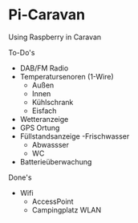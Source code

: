 # Pi-Caravan
Using Raspberry in Caravan

To-Do's
- DAB/FM Radio
- Temperatursenoren (1-Wire)
  - Außen
  - Innen
  - Kühlschrank
  - Eisfach
- Wetteranzeige
- GPS Ortung
- Füllstandsanzeige
  -Frischwasser
  - Abwassser
  - WC
- Batterieüberwachung


Done's
- Wifi
  - AccessPoint
  - Campingplatz WLAN
